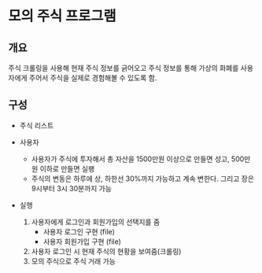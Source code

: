 # 모의 주식 프로그램

## 개요

주식 크롤링을 사용해 현재 주식 정보를 긁어오고 주식 정보를 통해 가상의 화폐를 사용자에게 주어서 주식을 실제로 경험해볼 수 있도록 함.



## 구성

* 주식 리스트
* 사용자
  * 사용자가 주식에 투자해서 총 자산을 1500만원 이상으로 만들면 성고, 500만원 이하로 만들면 실팽
  * 주식의 변동은 하루에 상, 하한선 30%까지 가능하고 계속 변한다. 그리고 장은 9시부터 3시 30분까지 가능

* 실행
  1. 사용자에게 로그인과 회원가입의 선택지를 줌
     * 사용자 로그인 구현 (file)
     * 사용자 회원가입 구현 (file)
  2. 사용자 로그인 시 현재 주식의 현황을 보여줌(크롤링)
  3. 모의 주식으로 주식 거래 가능

